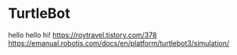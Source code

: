 # TurtleBot
hello hello
hi!
https://roytravel.tistory.com/378
https://emanual.robotis.com/docs/en/platform/turtlebot3/simulation/
